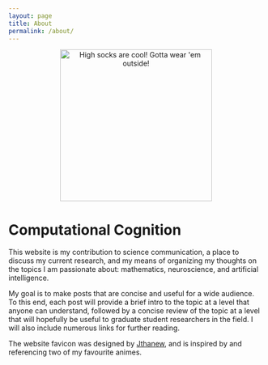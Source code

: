 ```yaml
---
layout: page
title: About
permalink: /about/
---
```




<p style="text-align:center;"><img src="https://zek3r.github.io/assets/cc_jthanew.png" title="High socks are cool! Gotta wear 'em outside!" width="300"/></p>

# Computational Cognition

This website is my contribution to science communication, a place to discuss my current research, and my means of organizing my thoughts on the topics I am passionate about: mathematics, neuroscience, and artificial intelligence. 

My goal is to make posts that are concise and useful for a wide audience. To this end, each post will provide a brief intro to the topic at a level that anyone can understand, followed by a concise review of the topic at a level that will hopefully be useful to graduate student researchers in the field. I will also include numerous links for further reading.

The website favicon was designed by <a href="https://www.jthanew.com/">Jthanew</a>, and is inspired by and referencing two of my favourite animes.
